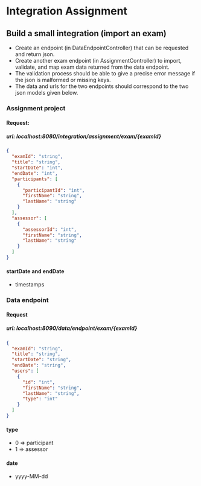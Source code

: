 # Integration Assignment

## Build a small integration (import an exam)
- Create an endpoint (in DataEndpointController) that can be requested and return json.
- Create another exam endpoint (in AssignmentController) to import, validate, and map exam data returned from the data endpoint.
- The validation process should be able to give a precise error message if the json is malformed or missing keys.
- The data and urls for the two endpoints should correspond to the two json models given below.

### Assignment project
#### Request:
##### url: localhost:8080/integration/assignment/exam/{examId}
```json
{
  "examId": "string",
  "title": "string",
  "startDate": "int",
  "endDate": "int",
  "participants": [
    {
      "participantId": "int",
      "firstName": "string",
      "lastName": "string"
    }
  ],
  "assessor": [
    {
      "assessorId": "int",
      "firstName": "string",
      "lastName": "string"
    }
  ]
}
```
#### startDate and endDate
 - timestamps

### Data endpoint
#### Request 
##### url: localhost:8090/data/endpoint/exam/{examId}
```json
{
  "examId": "string",
  "title": "string",
  "startDate": "string",
  "endDate": "string",
  "users": [
    {
      "id": "int",
      "firstName": "string",
      "lastName": "string",
      "type": "int"
    }
  ]
}
```

#### type
- 0 => participant
- 1 => assessor

#### date
- yyyy-MM-dd